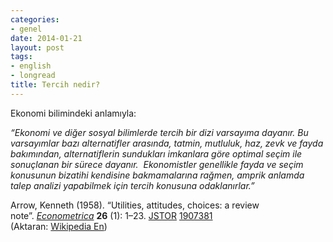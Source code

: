 ```yaml
---
categories:
- genel
date: 2014-01-21
layout: post
tags:
- english
- longread
title: Tercih nedir?
---
```


Ekonomi bilimindeki anlamıyla:  
  
_“Ekonomi ve diğer sosyal bilimlerde tercih bir dizi varsayıma dayanır. Bu varsayımlar bazı alternatifler arasında, tatmin, mutluluk, haz, zevk ve fayda bakımından, alternatiflerin sundukları imkanlara göre optimal seçim ile sonuçlanan bir sürece dayanır.  Ekonomistler genellikle fayda ve seçim konusunun bizatihi kendisine bakmamalarına rağmen, amprik anlamda talep analizi yapabilmek için tercih konusuna odaklanırlar.”_

  
Arrow, Kenneth (1958). “Utilities, attitudes, choices: a review note”. _[Econometrica](https://en.wikipedia.org/wiki/Econometrica "Econometrica")_ **26** (1): 1–23. [JSTOR](https://en.wikipedia.org/wiki/JSTOR "JSTOR") [1907381](https://www.jstor.org/stable/1907381)  
(Aktaran: [Wikipedia En](https://en.wikipedia.org/wiki/Preference_\(economics\)))
